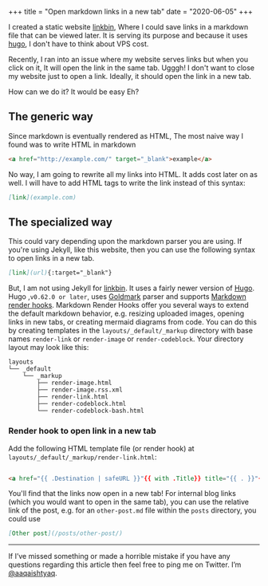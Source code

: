+++
title = "Open markdown links in a new tab"
date = "2020-06-05"
+++

I created a static website [linkbin](https://linkbin.aaqa.dev/), Where I could save links in a markdown file that can be viewed later.
It is serving its purpose and because it uses [hugo](https://gohugo.io/), I don't have to think about VPS cost.

Recently, I ran into an issue where my website serves links but when you click on it, It will open the link in the same tab. Ugggh! I don't want to close my website just to open a link. Ideally, it should open the link in a new tab.

How can we do it? It would be easy Eh?

## The generic way

Since markdown is eventually rendered as HTML, The most naive way I found was to write HTML in markdown

```html
<a href="http://example.com/" target="_blank">example</a>
```

No way, I am going to rewrite all my links into HTML. It adds cost later on as well. I will have to add HTML tags to write the link instead of this syntax:

```markdown
[link](example.com)
```

## The specialized way

This could vary depending upon the markdown parser you are using.
If you're using Jekyll, like this website, then you can use the following syntax to open links in a new tab.

```markdown
[link](url){:target="_blank"}
```

But, I am not using Jekyll for [linkbin](https://linkbin.aaqa.dev). It uses a fairly newer version of [Hugo](httpsP://gohugo.io). Hugo ,`v0.62.0 or later`, uses [Goldmark](https://github.com/yuin/goldmark) parser and supports [Markdown render hooks](https://gohugo.io/templates/render-hooks/). Markdown Render Hooks offer you several ways to extend the default markdown behavior, e.g. resizing uploaded images, opening links in new tabs, or creating mermaid diagrams from code. You can do this by creating templates in the `layouts/_default/_markup` directory with base names `render-link` or `render-image` or `render-codeblock`. Your directory layout may look like this:

``` shell
layouts
└── _default
    └── _markup
        ├── render-image.html
        ├── render-image.rss.xml
        ├── render-link.html
        ├── render-codeblock.html
        └── render-codeblock-bash.html
```

### Render hook to open link in a new tab

Add the following HTML template file (or render hook) at `layouts/_default/_markup/render-link.html`:

```html

<a href="{{ .Destination | safeURL }}"{{ with .Title}} title="{{ . }}"{{ end }}{{ if strings.HasPrefix .Destination "http" }} target="_blank" rel="noopener"{{ end }}>{{ .Text | safeHTML }}</a>
```

You'll find that the links now open in a new tab!
For internal blog links (which you would want to open in the same tab), you can use the relative link of the post, e.g. for an `other-post.md` file within the `posts` directory, you could use

```markdown
[Other post](/posts/other-post/)
```

---
If I’ve missed something or made a horrible mistake if you have any questions regarding this article then feel free to ping me on Twitter. I’m
[@aaqaishtyaq](https://twitter.com/aaqaishtyaq).

